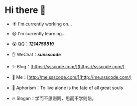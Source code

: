 # Hi there :clap:

- :sunny: I'm currently working on...

- :laughing: I'm currently learning...

- :open_mouth: QQ：***1214756519***

- :raised_hand: WeChat：***sunsscode***

- :sparkles: Blog：[https://ssscode.com/](https://ssscode.com/)

- :running: Me：[http://me.ssscode.com/](http://me.ssscode.com/)

- :telescope: Aphorism：To live alone is the fate of all great souls

- :fire: Slogan：学而不思则罔，思而不学则殆。
